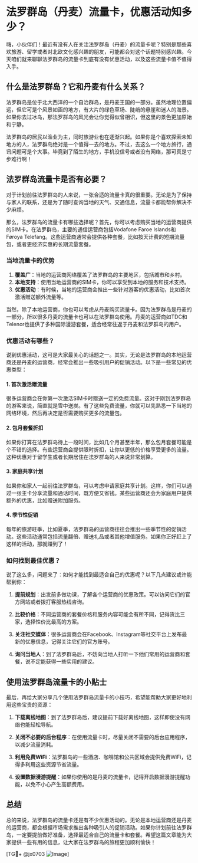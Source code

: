 # 法罗群岛（丹麦）流量卡，优惠活动知多少？

嗨，小伙伴们！最近有没有人在关注法罗群岛（丹麦）的流量卡呢？特别是那些喜欢旅游、留学或者对北欧文化感兴趣的朋友，可能都会对这个话题特别感兴趣。今天咱们就来聊聊法罗群岛的流量卡到底有没有优惠活动，以及这些流量卡值不值得入手。

## 什么是法罗群岛？它和丹麦有什么关系？

法罗群岛是位于北大西洋的一个自治群岛，是丹麦王国的一部分。虽然地理位置偏远，但它可是个风景如画的地方，有大片的绿色草场、陡峭的悬崖和迷人的海景。如果你去过冰岛，那法罗群岛的风光会让你觉得似曾相识，但这里的景色更加原始和宁静。

法罗群岛的居民以渔业为主，同时旅游业也在逐渐兴起。如果你是个喜欢探索未知地方的人，法罗群岛绝对是一个值得一去的地方。不过，去这么一个地方旅行，通讯问题可是个大事。毕竟到了陌生的地方，手机没信号或者没有网络，那可真是寸步难行啊！

## 法罗群岛流量卡是否有必要？

对于计划前往法罗群岛的人来说，一张合适的流量卡真的很重要。无论是为了保持与家人的联系，还是为了随时查询当地的天气、交通信息，流量卡都能帮你解决不少麻烦。

那么，法罗群岛的流量卡有哪些选择呢？首先，你可以考虑购买当地的运营商提供的SIM卡。在法罗群岛，主要的通信运营商包括Vodafone Faroe Islands和Føroya Telefang。这些运营商通常会提供各种套餐，比如按天计费的短期流量包，或者更经济实惠的长期流量套餐。

### 当地流量卡的优势

1. **覆盖广**：当地的运营商网络覆盖了法罗群岛的主要地区，包括城市和乡村。
2. **本地支持**：使用当地运营商的SIM卡，你可以享受到本地的服务和技术支持。
3. **优惠活动**：有时候，当地的运营商会推出一些针对游客的优惠活动，比如首次激活赠送额外流量等。

当然，除了本地运营商，你也可以考虑从丹麦购买流量卡。因为法罗群岛是丹麦的一部分，所以很多丹麦的流量卡也可以在法罗群岛使用。丹麦的运营商如TDC和Telenor也提供了多种国际漫游套餐，适合经常往返于丹麦和法罗群岛的用户。

### 优惠活动有哪些？

说到优惠活动，这可是大家最关心的话题之一。其实，无论是法罗群岛的本地运营商还是丹麦的运营商，经常会推出一些吸引用户的促销活动。以下是一些常见的优惠类型：

#### 1. 首次激活赠流量

很多运营商会在你第一次激活SIM卡时赠送一定的免费流量。这对于刚到法罗群岛的游客来说，简直就是雪中送炭。有了这些免费流量，你就可以先熟悉一下当地的网络环境，然后再决定是否需要购买更多的流量包。

#### 2. 包月套餐折扣

如果你打算在法罗群岛待上一段时间，比如几个月甚至半年，那么包月套餐可能是个不错的选择。有些运营商会提供限时折扣，让你以更低的价格享受更多的流量。这种优惠对于留学生或者长期居住在法罗群岛的人来说非常划算。

#### 3. 家庭共享计划

如果你和家人一起前往法罗群岛，可以考虑申请家庭共享计划。这样，你们可以通过一张主卡分享流量和通话时间，既方便又省钱。某些运营商还会为家庭用户提供额外的优惠，比如赠送附加服务。

#### 4. 季节性促销

每年的旅游旺季，比如夏季，法罗群岛的运营商往往会推出一些季节性的促销活动。这些活动通常包括流量翻倍、赠送礼品或者其他增值服务。如果你正好赶上了这样的活动，那就赚到了！

### 如何找到最佳优惠？

说了这么多，问题来了：如何才能找到最适合自己的优惠呢？以下几点建议或许能帮到你：

1. **提前规划**：出发前多做功课，了解各个运营商的优惠政策。可以访问它们的官方网站或者拨打客服热线咨询。
   
2. **比较价格**：不同运营商的套餐价格和服务内容可能会有所不同，记得货比三家，选择性价比最高的方案。

3. **关注社交媒体**：很多运营商会在Facebook、Instagram等社交平台上发布最新的优惠信息，记得关注它们的官方账号。

4. **询问当地人**：到了法罗群岛后，不妨向当地人打听一下他们常用的运营商和套餐，说不定能获得一些实用的建议。

## 使用法罗群岛流量卡的小贴士

最后，再给大家分享几个使用法罗群岛流量卡的小技巧，希望能帮助大家更好地利用这些宝贵的资源：

1. **下载离线地图**：到了法罗群岛后，建议提前下载好离线地图，这样即使没有网络也能轻松导航。

2. **关闭不必要的后台程序**：在使用流量卡时，尽量关闭不需要的后台应用程序，以减少流量消耗。

3. **利用免费WiFi**：法罗群岛的一些酒店、咖啡馆和公共区域会提供免费WiFi，记得多利用这些资源节省流量。

4. **设置数据漫游提醒**：如果你使用的是丹麦的流量卡，记得开启数据漫游提醒功能，以免不小心产生高额费用。

## 总结

总的来说，法罗群岛的流量卡还是有不少优惠活动的。无论是本地运营商还是丹麦的运营商，都会根据市场需求推出各种吸引人的促销活动。如果你计划前往法罗群岛，一定要提前做好准备，选择最适合自己的流量卡和套餐。希望这篇文章能为大家提供一些有用的信息，让大家在法罗群岛的旅程更加顺利愉快！

[TG💪+ @jx0703 ![Image](https://github.com/user-attachments/assets/dbca1d08-cadb-493c-b0ec-ad6f7a83f270)]